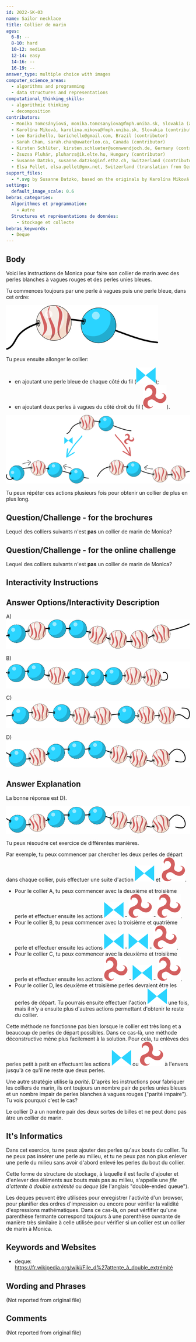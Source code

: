 ```yaml
---
id: 2022-SK-03
name: Sailor necklace
title: Collier de marin
ages:
  6-8: --
  8-10: hard
  10-12: medium
  12-14: easy
  14-16: --
  16-19: --
answer_type: multiple choice with images
computer_science_areas:
  - algorithms and programming
  - data structures and representations
computational_thinking_skills:
  - algorithmic thinking
  - decomposition
contributors:
  - Monika Tomcsányiová, monika.tomcsanyiova@fmph.uniba.sk, Slovakia (author)
  - Karolína Miková, karolina.mikova@fmph.uniba.sk, Slovakia (contributor, graphics)
  - Leo Barichello, barichello@gmail.com, Brazil (contributor)
  - Sarah Chan, sarah.chan@uwaterloo.ca, Canada (contributor)
  - Kirsten Schlüter, kirsten.schlueter@sonnwendjoch.de, Germany (contributor, translation from English into German)
  - Zsuzsa Pluhár, pluharzs@ik.elte.hu, Hungary (contributor)
  - Susanne Datzko, susanne.datzko@inf.ethz.ch, Switzerland (contributor, graphics)
  - Elsa Pellet, elsa.pellet@gmx.net, Switzerland (translation from German into French)
support_files:
  - *.svg by Susanne Datzko, based on the originals by Karolína Miková
settings:
  default_image_scale: 0.6
bebras_categories:
  Algorithmes et programmation:
    - Autre
  Structures et représentations de données:
    - Stockage et collecte
bebras_keywords:
  - Deque
---
```


[ansA]: graphics/2022-SK-03-answerA.svg "Réponse A"
[ansB]: graphics/2022-SK-03-answerB.svg "Réponse B"
[ansC]: graphics/2022-SK-03-answerC.svg "Réponse C"
[ansD]: graphics/2022-SK-03-answerD.svg "Réponse D"
[tsk1]: graphics/2022-SK-03-taskbody1.svg "Départ"
[tsk2]: graphics/2022-SK-03-taskbody2.svg "Deux possibilités d'allonger le collier"
[actionB]: graphics/2022-SK-03-taskbody_actionblue.svg "Action avec des perles bleues (16px)"
[actionW]: graphics/2022-SK-03-taskbody_actionwave.svg "Action avec des perles blanches à vagues rouges (15px)"

## Body

Voici les instructions de Monica pour faire son collier de marin avec des perles blanches à vagues rouges et des perles unies bleues.

Tu commences toujours par une perle à vagues puis une perle bleue, dans cet ordre:

![tsk1]

Tu peux ensuite allonger le collier:
 - en ajoutant une perle bleue de chaque côté du fil (![actionB]);
 - en ajoutant deux perles à vagues du côté droit du fil (![actionW]).

![tsk2]

Tu peux répéter ces actions plusieurs fois pour obtenir un collier de plus en plus long.


## Question/Challenge - for the brochures

Lequel des colliers suivants n'est **pas** un collier de marin de Monica?


## Question/Challenge - for the online challenge

Lequel des colliers suivants n'est **pas** un collier de marin de Monica?


## Interactivity Instructions

<!-- empty -->

## Answer Options/Interactivity Description

A) ![ansA]

B) ![ansB]

C) ![ansC]

D) ![ansD]


## Answer Explanation

La bonne réponse est D).

![ansD]

Tu peux résoudre cet exercice de différentes manières.

Par exemple, tu peux commencer par chercher les deux perles de départ dans chaque collier, puis effectuer une suite d'action ![actionB] et ![actionW].

- Pour le collier A, tu peux commencer avec la deuxième et troisième perle et effectuer ensuite les actions ![actionB] - ![actionW] - ![actionW].
- Pour le collier B, tu peux commencer avec la troisième et quatrième perle et effectuer ensuite les actions ![actionB] - ![actionB] - ![actionW].
- Pour le collier C, tu peux commencer avec la deuxième et troisième perle et effectuer ensuite les actions ![actionW] - ![actionB] - ![actionW].
- Pour le collier D, les deuxième et troisième perles devraient être les perles de départ. Tu pourrais ensuite effectuer l'action ![actionB] une fois, mais il n'y a ensuite plus d'autres actions permettant d'obtenir le reste du collier.

Cette méthode ne fonctionne pas bien lorsque le collier est très long et a beaucoup de perles de départ possibles. Dans ce cas-là, une méthode déconstructive mène plus facilement à la solution. Pour cela, tu enlèves des perles petit à petit en effectuant les actions ![actionB] ou ![actionW] à l'envers jusqu'à ce qu'il ne reste que deux perles.

Une autre stratégie utilise la _parité_. D'après les instructions pour fabriquer les colliers de marin, ils ont toujours un nombre pair de perles unies bleues et un nombre impair de perles blanches à vagues rouges ("parité impaire"). Tu vois pourquoi c'est le cas?

Le collier D a un nombre pair des deux sortes de billes et ne peut donc pas âtre un collier de marin.


## It's Informatics

Dans cet exercice, tu ne peux ajouter des perles qu'aux bouts du collier. Tu ne peux pas insérer une perle au milieu, et tu ne peux pas non plus enlever une perle du milieu sans avoir d'abord enlevé les perles du bout du collier.

Cette forme de structure de stockage, à laquelle il est facile d'ajouter et d'enlever des éléments aux bouts mais pas au milieu, s'appelle une _file d'attente à double extrémité_ ou _deque_ (de l'anglais "double-ended queue").

Les deques peuvent être utilisées pour enregistrer l'activité d'un browser, pour planifier des ordres d'impression ou encore pour vérifier la validité d'expressions mathématiques. Dans ce cas-là, on peut vérfifier qu'une parenthèse fermante correspond toujours à une parenthèse ouvrante de manière très similaire à celle utilisée pour vérifier si un collier est un collier de marin à Monica.



## Keywords and Websites

 - deque: https://fr.wikipedia.org/wiki/File_d%27attente_à_double_extrémité


## Wording and Phrases

(Not reported from original file)


## Comments

(Not reported from original file)
